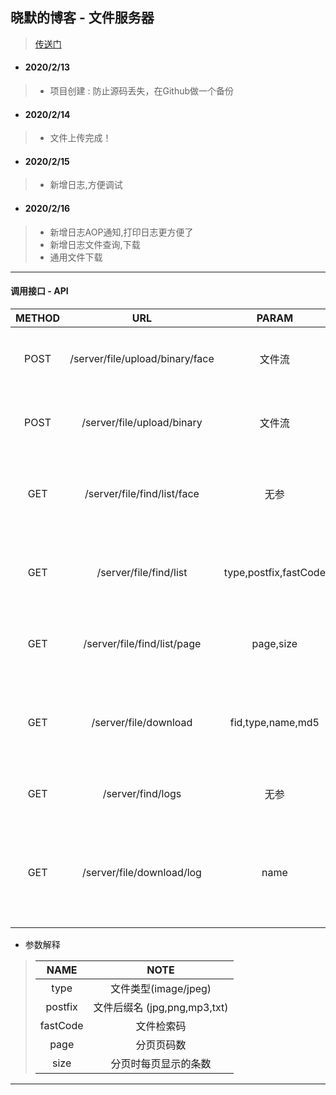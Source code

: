 ## 晓默的博客 - 文件服务器 ##
> [传送门](https://www.moinros.com)
* #### 2020/2/13 ####
> + 项目创建 : 防止源码丢失，在Github做一个备份
* #### 2020/2/14 ####
> + 文件上传完成！
* #### 2020/2/15 ####
> + 新增日志,方便调试
* #### 2020/2/16 ####
> + 新增日志AOP通知,打印日志更方便了
> + 新增日志文件查询,下载
> + 通用文件下载
------------
#### 调用接口 - API ####
| METHOD |  URL  |  PARAM  |  NOTE  |
|:------:|:-----:|:-------:|:------:|
| POST | /server/file/upload/binary/face | 文件流 | 头像图片上传接口 |
| POST | /server/file/upload/binary | 文件流 | 通用上传文件接口 |
| GET  | /server/file/find/list/face | 无参 | 查询头像图片文件接口 |
| GET  | /server/file/find/list | type,postfix,fastCode| 指定条件查询文件数据 |
| GET  | /server/file/find/list/page | page,size| 分页查询文件数据 |
| GET  | /server/file/download | fid,type,name,md5 | 根据条件查询并下载文件 |
| GET  | /server/find/logs | 无参 | 查询日志文件 |
| GET  | /server/file/download/log | name | 根据文件名,下载指定的日志文件 |
* 参数解释
> | NAME | NOTE |
> |:----:|:----:|
> | type | 文件类型(image/jpeg) |
> | postfix | 文件后缀名 (jpg,png,mp3,txt) |
> | fastCode | 文件检索码 |
> | page | 分页页码数 |
> | size | 分页时每页显示的条数 |
----
